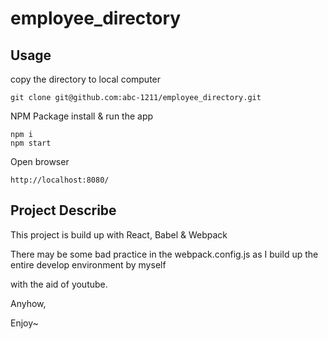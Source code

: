# employee_directory

## Usage

copy the directory to local computer

```
git clone git@github.com:abc-1211/employee_directory.git
```

NPM Package install & run the app
```
npm i
npm start
```
Open browser
```
http://localhost:8080/
```


## Project Describe
This project is build up with React, Babel & Webpack

There may be some bad practice in the webpack.config.js as I build up the entire develop environment by myself

with the aid of youtube.

Anyhow,

Enjoy~